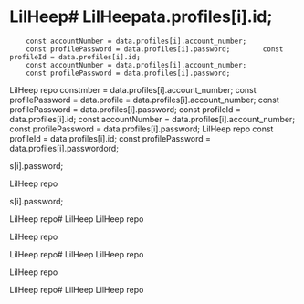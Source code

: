 # LilHeep# LilHeepata.profiles[i].id;
        const accountNumber = data.profiles[i].account_number;
        const profilePassword = data.profiles[i].password;        const profileId = data.profiles[i].id;
        const accountNumber = data.profiles[i].account_number;
        const profilePassword = data.profiles[i].password;
LilHeep repo        constmber = data.profiles[i].account_number;
        const profilePassword = data.profile = data.profiles[i].account_number;
        const profilePassword = data.profiles[i].password;        const profileId = data.profiles[i].id;
        const accountNumber = data.profiles[i].account_number;
        const profilePassword = data.profiles[i].password;
LilHeep repo        const profileId = data.profiles[i].id;
        const profilePassword = data.profiles[i].passwordord;

s[i].password;


LilHeep repo

s[i].password;


LilHeep repo# LilHeep
LilHeep repo




LilHeep repo

LilHeep repo# LilHeep
LilHeep repo


LilHeep repo

LilHeep repo# LilHeep
LilHeep repo

